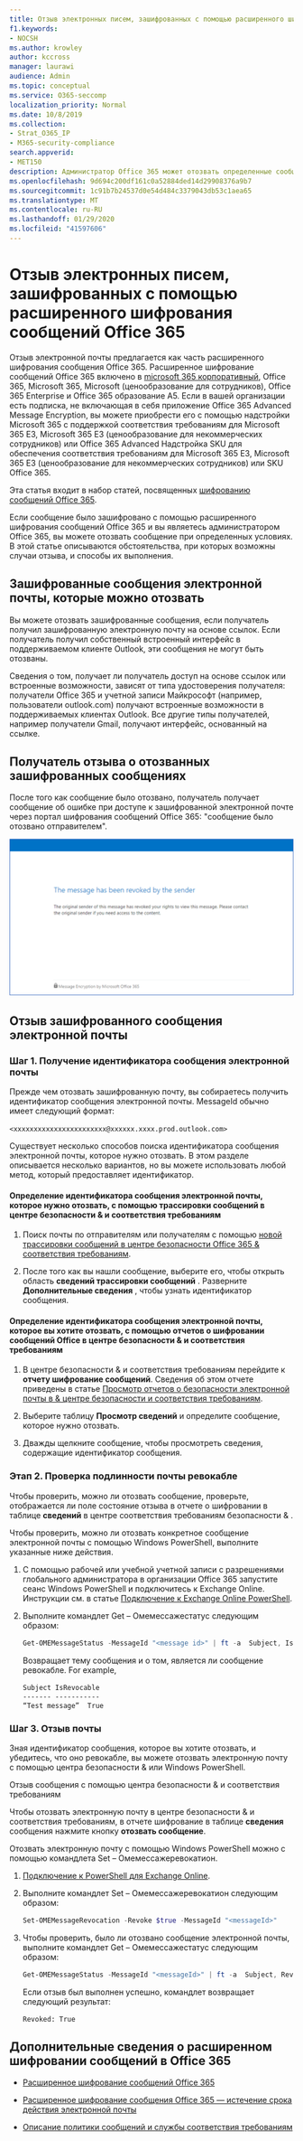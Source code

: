 ```yaml
---
title: Отзыв электронных писем, зашифрованных с помощью расширенного шифрования сообщений Office 365
f1.keywords:
- NOCSH
ms.author: krowley
author: kccross
manager: laurawi
audience: Admin
ms.topic: conceptual
ms.service: O365-seccomp
localization_priority: Normal
ms.date: 10/8/2019
ms.collection:
- Strat_O365_IP
- M365-security-compliance
search.appverid:
- MET150
description: Администратор Office 365 может отозвать определенные сообщения электронной почты, зашифрованные с помощью расширенного шифрования сообщений Office 365.
ms.openlocfilehash: 9d694c200df161c0a52884ded14d29908376a9b7
ms.sourcegitcommit: 1c91b7b24537d0e54d484c3379043db53c1aea65
ms.translationtype: MT
ms.contentlocale: ru-RU
ms.lasthandoff: 01/29/2020
ms.locfileid: "41597606"
---
```

# <a name="revoke-email-encrypted-by-office-365-advanced-message-encryption"></a>Отзыв электронных писем, зашифрованных с помощью расширенного шифрования сообщений Office 365

Отзыв электронной почты предлагается как часть расширенного шифрования сообщения Office 365. Расширенное шифрование сообщений Office 365 включено в [microsoft 365 корпоративный](https://www.microsoft.com/microsoft-365/enterprise/home), Office 365, Microsoft 365, Microsoft (ценообразование для сотрудников), Office 365 Enterprise и Office 365 образование A5. Если в вашей организации есть подписка, не включающая в себя приложение Office 365 Advanced Message Encryption, вы можете приобрести его с помощью надстройки Microsoft 365 с поддержкой соответствия требованиям для Microsoft 365 E3, Microsoft 365 E3 (ценообразование для некоммерческих сотрудников) или Office 365 Advanced Надстройка SKU для обеспечения соответствия требованиям для Microsoft 365 E3, Microsoft 365 E3 (ценообразование для некоммерческих сотрудников) или SKU Office 365.

Эта статья входит в набор статей, посвященных [шифрованию сообщений Office 365](ome.md).

Если сообщение было зашифровано с помощью расширенного шифрования сообщений Office 365 и вы являетесь администратором Office 365, вы можете отозвать сообщение при определенных условиях. В этой статье описываются обстоятельства, при которых возможны случаи отзыва, и способы их выполнения.
  
## <a name="encrypted-emails-that-you-can-revoke"></a>Зашифрованные сообщения электронной почты, которые можно отозвать

Вы можете отозвать зашифрованные сообщения, если получатель получил зашифрованную электронную почту на основе ссылок. Если получатель получил собственный встроенный интерфейс в поддерживаемом клиенте Outlook, эти сообщения не могут быть отозваны.

Сведения о том, получает ли получатель доступ на основе ссылок или встроенные возможности, зависят от типа удостоверения получателя: получатели Office 365 и учетной записи Майкрософт (например, пользователи outlook.com) получают встроенные возможности в поддерживаемых клиентах Outlook. Все другие типы получателей, например получатели Gmail, получают интерфейс, основанный на ссылке.

## <a name="recipient-experience-for-revoked-encrypted-emails"></a>Получатель отзыва о отозванных зашифрованных сообщениях

После того как сообщение было отозвано, получатель получает сообщение об ошибке при доступе к зашифрованной электронной почте через портал шифрования сообщений Office 365: "сообщение было отозвано отправителем".

![Снимок экрана, на котором показан отозванный зашифрованный адрес электронной почты.](media/revoked-encrypted-email.png)

## <a name="how-to-revoke-an-encrypted-email"></a>Отзыв зашифрованного сообщения электронной почты

### <a name="step-1-obtain-the-message-id-of-the-email"></a>Шаг 1. Получение идентификатора сообщения электронной почты

Прежде чем отозвать зашифрованную почту, вы собираетесь получить идентификатор сообщения электронной почты. MessageId обычно имеет следующий формат:

`<xxxxxxxxxxxxxxxxxxxxxxx@xxxxxx.xxxx.prod.outlook.com>`  

Существует несколько способов поиска идентификатора сообщения электронной почты, которое нужно отозвать. В этом разделе описывается несколько вариантов, но вы можете использовать любой метод, который предоставляет идентификатор.

#### <a name="to-identify-the-message-id-of-the-email-you-want-to-revoke-by-using-message-trace-in-the-security-amp-compliance-center"></a>Определение идентификатора сообщения электронной почты, которое нужно отозвать, с помощью трассировки сообщений в центре безопасности &amp; и соответствия требованиям

1. Поиск почты по отправителям или получателям с помощью [новой трассировки сообщений в центре безопасности Office 365 & соответствия требованиям](https://blogs.technet.microsoft.com/exchange/2018/05/02/new-message-trace-in-office-365-security-compliance-center/).

2. После того как вы нашли сообщение, выберите его, чтобы открыть область **сведений трассировки сообщений** . Разверните **Дополнительные сведения** , чтобы узнать идентификатор сообщения.

#### <a name="to-identify-the-message-id-of-the-email-you-want-to-revoke-by-using-office-message-encryption-reports-in-the-security-amp-compliance-center"></a>Определение идентификатора сообщения электронной почты, которое вы хотите отозвать, с помощью отчетов о шифровании сообщений Office в центре безопасности &amp; и соответствия требованиям

1. В центре безопасности &amp; и соответствия требованиям перейдите к **отчету шифрование сообщений**. Сведения об этом отчете приведены в статье [Просмотр отчетов о безопасности электронной почты в &amp; центре безопасности и соответствия требованиям](../security/office-365-security/view-email-security-reports.md).

2. Выберите таблицу **Просмотр сведений** и определите сообщение, которое нужно отозвать.

3. Дважды щелкните сообщение, чтобы просмотреть сведения, содержащие идентификатор сообщения.

### <a name="step-2-verify-that-the-mail-is-revocable"></a>Этап 2. Проверка подлинности почты ревокабле

Чтобы проверить, можно ли отозвать сообщение, проверьте, отображается ли поле состояние отзыва в отчете о шифровании в таблице **сведений** в центре соответствия требованиям безопасности &amp; .

Чтобы проверить, можно ли отозвать конкретное сообщение электронной почты с помощью Windows PowerShell, выполните указанные ниже действия.

1. С помощью рабочей или учебной учетной записи с разрешениями глобального администратора в организации Office 365 запустите сеанс Windows PowerShell и подключитесь к Exchange Online. Инструкции см. в статье [Подключение к Exchange Online PowerShell](https://aka.ms/exopowershell).

2. Выполните командлет Get – Омемессажестатус следующим образом:

     ```powershell
     Get-OMEMessageStatus -MessageId "<message id>" | ft -a  Subject, IsRevocable
     ```

   Возвращает тему сообщения и о том, является ли сообщение ревокабле. For example,

     ```text
     Subject IsRevocable
     ------- -----------
     “Test message”  True
     ```

### <a name="step-3-revoke-the-mail"></a>Шаг 3. Отзыв почты

Зная идентификатор сообщения, которое вы хотите отозвать, и убедитесь, что оно ревокабле, вы можете отозвать электронную почту с помощью центра безопасности &amp; или Windows PowerShell.

Отзыв сообщения с помощью центра безопасности &amp; и соответствия требованиям

Чтобы отозвать электронную почту в центре безопасности &amp; и соответствия требованиям, в отчете шифрование в таблице **сведения** сообщения нажмите кнопку **отозвать сообщение**.

Отозвать электронную почту с помощью Windows PowerShell можно с помощью командлета Set – Омемессажеревокатион.

1. [Подключение к PowerShell для Exchange Online](https://aka.ms/exopowershell).

2. Выполните командлет Set – Омемессажеревокатион следующим образом:

    ```powershell
    Set-OMEMessageRevocation -Revoke $true -MessageId "<messageId>"
    ```

3. Чтобы проверить, было ли отозвано сообщение электронной почты, выполните командлет Get – Омемессажестатус следующим образом:

    ```powershell
    Get-OMEMessageStatus -MessageId "<messageId>" | ft -a  Subject, Revoked
    ```

    Если отзыв был выполнен успешно, командлет возвращает следующий результат:  

     ```text
     Revoked: True
     ```

## <a name="more-information-about-office-365-advanced-message-encryption"></a>Дополнительные сведения о расширенном шифровании сообщений в Office 365

- [Расширенное шифрование сообщений Office 365](ome-advanced-message-encryption.md)

- [Расширенное шифрование сообщения Office 365 — истечение срока действия электронной почты](ome-advanced-expiration.md)

- [Описание политики сообщений и службы соответствия требованиям](https://docs.microsoft.com/office365/servicedescriptions/exchange-online-service-description/message-policy-and-compliance)
